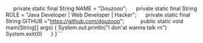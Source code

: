 > ```public class douzooo {
     private static final String NAME = "Douzooo";
     private static final String ROLE = "Java Developer | Web Developer | Hacker";
     private static final String GITHUB ="https://github.com/douzooo";
     
     public static void main(String[] args) {
         System.out.println("I don'at wanna talk rn")
         System.exit(0)
     }
}```

